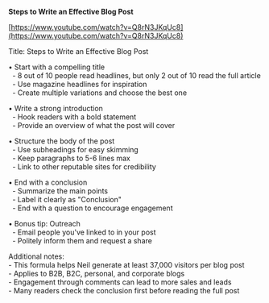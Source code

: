 **Steps to Write an Effective Blog Post**

[https://www.youtube.com/watch?v=Q8rN3JKqUc8](https://www.youtube.com/watch?v=Q8rN3JKqUc8)

Title: Steps to Write an Effective Blog Post

• Start with a compelling title  
  \- 8 out of 10 people read headlines, but only 2 out of 10 read the full article  
  \- Use magazine headlines for inspiration  
  \- Create multiple variations and choose the best one

• Write a strong introduction  
  \- Hook readers with a bold statement  
  \- Provide an overview of what the post will cover

• Structure the body of the post  
  \- Use subheadings for easy skimming  
  \- Keep paragraphs to 5-6 lines max  
  \- Link to other reputable sites for credibility

• End with a conclusion  
  \- Summarize the main points  
  \- Label it clearly as "Conclusion"  
  \- End with a question to encourage engagement

• Bonus tip: Outreach  
  \- Email people you've linked to in your post  
  \- Politely inform them and request a share

Additional notes:  
\- This formula helps Neil generate at least 37,000 visitors per blog post  
\- Applies to B2B, B2C, personal, and corporate blogs  
\- Engagement through comments can lead to more sales and leads  
\- Many readers check the conclusion first before reading the full post  
